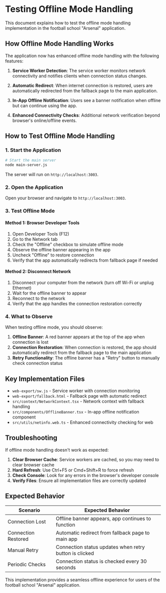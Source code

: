 # Testing Offline Mode Handling

This document explains how to test the offline mode handling implementation in the football school "Arsenal" application.

## How Offline Mode Handling Works

The application now has enhanced offline mode handling with the following features:

1. **Service Worker Detection**: The service worker monitors network connectivity and notifies clients when connection status changes.

2. **Automatic Redirect**: When internet connection is restored, users are automatically redirected from the fallback page to the main application.

3. **In-App Offline Notification**: Users see a banner notification when offline but can continue using the app.

4. **Enhanced Connectivity Checks**: Additional network verification beyond browser's online/offline events.

## How to Test Offline Mode Handling

### 1. Start the Application

```bash
# Start the main server
node main-server.js
```

The server will run on `http://localhost:3003`.

### 2. Open the Application

Open your browser and navigate to `http://localhost:3003`.

### 3. Test Offline Mode

#### Method 1: Browser Developer Tools
1. Open Developer Tools (F12)
2. Go to the Network tab
3. Check the "Offline" checkbox to simulate offline mode
4. Observe the offline banner appearing in the app
5. Uncheck "Offline" to restore connection
6. Verify that the app automatically redirects from fallback page if needed

#### Method 2: Disconnect Network
1. Disconnect your computer from the network (turn off Wi-Fi or unplug Ethernet)
2. Wait for the offline banner to appear
3. Reconnect to the network
4. Verify that the app handles the connection restoration correctly

### 4. What to Observe

When testing offline mode, you should observe:

1. **Offline Banner**: A red banner appears at the top of the app when connection is lost
2. **Connection Restoration**: When connection is restored, the app should automatically redirect from the fallback page to the main application
3. **Retry Functionality**: The offline banner has a "Retry" button to manually check connection status

## Key Implementation Files

- `web-export/sw.js` - Service worker with connection monitoring
- `web-export/fallback.html` - Fallback page with automatic redirect
- `src/context/NetworkContext.tsx` - Network context with fallback handling
- `src/components/OfflineBanner.tsx` - In-app offline notification component
- `src/utils/netinfo.web.ts` - Enhanced connectivity checking for web

## Troubleshooting

If offline mode handling doesn't work as expected:

1. **Clear Browser Cache**: Service workers are cached, so you may need to clear browser cache
2. **Hard Refresh**: Use Ctrl+F5 or Cmd+Shift+R to force refresh
3. **Check Console**: Look for any errors in the browser's developer console
4. **Verify Files**: Ensure all implementation files are correctly updated

## Expected Behavior

| Scenario | Expected Behavior |
|----------|-------------------|
| Connection Lost | Offline banner appears, app continues to function |
| Connection Restored | Automatic redirect from fallback page to main app |
| Manual Retry | Connection status updates when retry button is clicked |
| Periodic Checks | Connection status is checked every 30 seconds |

This implementation provides a seamless offline experience for users of the football school "Arsenal" application.